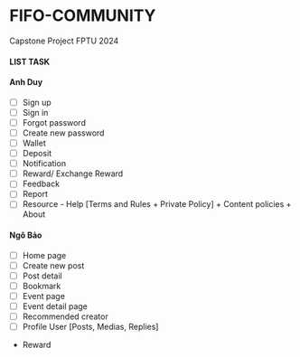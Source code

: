 # FIFO-COMMUNITY
Capstone Project FPTU 2024

#### LIST TASK

#### Anh Duy

- [ ] Sign up
- [ ] Sign in
- [ ] Forgot password
- [ ] Create new password
- [ ] Wallet
- [ ] Deposit
- [ ] Notification
- [ ] Reward/ Exchange Reward
- [ ] Feedback
- [ ] Report
- [ ] Resource - Help [Terms and Rules + Private Policy] + Content policies + About

#### Ngô Bảo

- [ ] Home page
- [ ] Create new post
- [ ] Post detail
- [ ] Bookmark
- [ ] Event page
- [ ] Event detail page
- [ ] Recommended creator
- [ ] Profile User [Posts, Medias, Replies]
- Reward